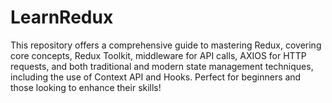 # LearnRedux
This repository offers a comprehensive guide to mastering Redux, covering core concepts, Redux Toolkit, middleware for API calls, AXIOS for HTTP requests, and both traditional and modern state management techniques, including the use of Context API and Hooks. Perfect for beginners and those looking to enhance their skills!
